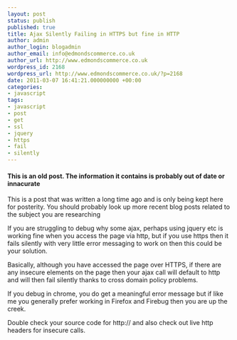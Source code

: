 ```yaml
---
layout: post
status: publish
published: true
title: Ajax Silently Failing in HTTPS but fine in HTTP
author: admin
author_login: blogadmin
author_email: info@edmondscommerce.co.uk
author_url: http://www.edmondscommerce.co.uk
wordpress_id: 2168
wordpress_url: http://www.edmondscommerce.co.uk/?p=2168
date: 2011-03-07 16:41:21.000000000 +00:00
categories:
- javascript
tags:
- javascript
- post
- get
- ssl
- jquery
- https
- fail
- silently
---
```

<div class="oldpost"><h4>This is an old post. The information it contains is probably out of date or innacurate</h4>
<p>
This is a post that was written a long time ago and is only being kept here for posterity.
You should probably look up more recent blog posts related to the subject you are researching
</p>
</div>
If you are struggling to debug why some ajax, perhaps using jquery etc is working fine when you access the page via http, but if you use https then it fails silently with very little error messaging to work on then this could be your solution.

Basically, although you have accessed the page over HTTPS, if there are any insecure elements on the page then your ajax call will default to http and will then fail silently thanks to cross domain policy problems.

If you debug in chrome, you do get a meaningful error message but if like me you generally prefer working in Firefox and Firebug then you are up the creek.

Double check your source code for http:// and also check out live http headers for insecure calls.
